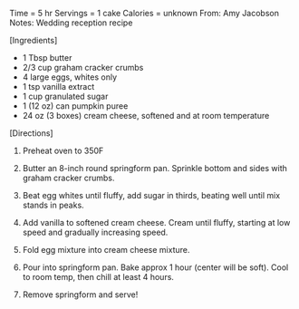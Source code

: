 Time = 5 hr
Servings = 1 cake
Calories = unknown
From: Amy Jacobson
Notes: Wedding reception recipe

[Ingredients]

-  1 Tbsp butter
-  2/3 cup graham cracker crumbs
-  4 large eggs, whites only
-  1 tsp vanilla extract
-  1 cup granulated sugar
-  1 (12 oz) can pumpkin puree
-  24 oz (3 boxes) cream cheese, softened and at room temperature

[Directions]
1.  Preheat oven to 350F

2.  Butter an 8-inch round springform pan. Sprinkle bottom and sides with graham cracker crumbs. 

3.  Beat egg whites until fluffy, add sugar in thirds, beating well until mix stands in peaks. 

4.  Add vanilla to softened cream cheese. Cream until fluffy, starting at low speed and gradually increasing speed. 

5.  Fold egg mixture into cream cheese mixture. 

6.  Pour into springform pan. Bake approx 1 hour (center will be soft). Cool to room temp, then chill at least 4 hours. 

7. Remove springform and serve! 